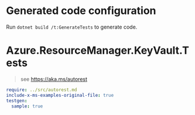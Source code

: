 # Generated code configuration

Run `dotnet build /t:GenerateTests` to generate code.

# Azure.ResourceManager.KeyVault.Tests

> see https://aka.ms/autorest
``` yaml
require: ../src/autorest.md
include-x-ms-examples-original-file: true
testgen:
  sample: true
```

